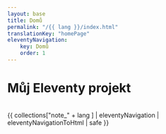 ```yaml
---
layout: base
title: Domů
permalink: "/{{ lang }}/index.html"
translationKey: "homePage"
eleventyNavigation:
    key: Domů
    order: 1
---
```

# Můj Eleventy projekt
<br>
{{ collections["note_" + lang ] | eleventyNavigation | eleventyNavigationToHtml | safe }}